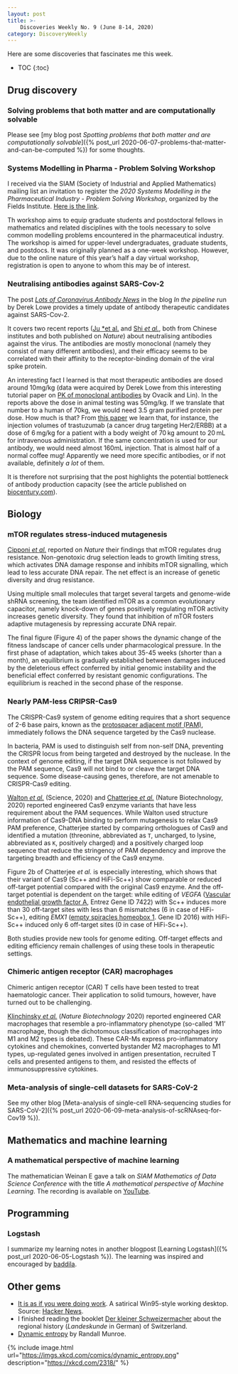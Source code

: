 ```yaml
---
layout: post
title: >-
    Discoveries Weekly No. 9 (June 8-14, 2020)
category: DiscoveryWeekly
---
```


Here are some discoveries that fascinates me this week.

* TOC
{:toc}

## Drug discovery

### Solving problems that both matter and are computationally solvable

Please see [my blog post *Spotting problems that both matter and are
computationally solvable*]({% post_url
2020-06-07-problems-that-matter-and-can-be-computed %}) for some thoughts.

### Systems Modelling in Pharma - Problem Solving Workshop

I received via the SIAM (Society of Industrial and Applied Mathematics) mailing
list an invitation to register the *2020 Systems Modelling in the Pharmaceutical
Industry - Problem Solving Workshop*, organized by the Fields Institute. [Here
is the link](http://www.fields.utoronto.ca/activities/20-21/systems-modelling).

Th workshop aims to equip graduate students and postdoctoral fellows in
mathematics and related disciplines with the tools necessary to solve common
modelling problems encountered in the pharmaceutical industry. The workshop is
aimed for upper-level undergraduates, graduate students, and postdocs. It was
originally planned as a one-week workshop. However, due to the online nature of
this year’s half a day virtual workshop, registration is open to anyone to whom
this may be of interest.

### Neutralising antibodies against SARS-Cov-2

The post [*Lots of Coronavirus Antibody
News*](https://blogs.sciencemag.org/pipeline/archives/2020/06/09/lots-of-coronavirus-antibody-news)
in the blog *In the pipeline* run by Derek Lowe provides a timely update of
antibody therapeutic candidates against SARS-Cov-2.

It covers two recent reports ([Ju *et
al.](https://www.nature.com/articles/s41586-020-2380-z) and [Shi *et
al.*](https://www.nature.com/articles/s41586-020-2381-y), both from Chinese
institutes and both published on *Nature*) about neutralising antibodies against
the virus. The antibodies are mostly monoclonal (namely they consist of many
different antibodies), and their efficacy seems to be correlated with their
affinity to the receptor-binding domain of the viral spike protein.

An interesting fact I learned is that most therapeutic antibodies are dosed
around 10mg/kg (data were acquired by Derek Lowe from this interesting tutorial
paper on [PK of monoclonal
antibodies](https://ascpt.onlinelibrary.wiley.com/doi/pdf/10.1111/cts.12567) by
Ovacik and Lin). In the reports above the dose in animal testing was 50mg/kg. If
we translate that number to a human of 70kg, we would need 3.5 gram purified
protein per dose. How much is that?  From [this
paper](https://www.ncbi.nlm.nih.gov/pmc/articles/PMC4078128/) we learn that, for
instance, the injection volumes of trastuzumab (a cancer drug targeting
Her2/ERBB) at a dose of 6 mg/kg for a patient with a body weight of 70 kg amount
to 20 mL for intravenous administration. If the same concentration is used for
our antibody, we would need almost 160mL injection. That is almost half of a
normal coffee mug! Apparently we need more specific antibodies, or if not
available, definitely *a lot* of them.

It is therefore not surprising that the post highlights the potential bottleneck
of antibody production capacity (see the article published on
[biocentury.com](https://www.biocentury.com/article/305402)).

## Biology

### mTOR regulates stress-induced mutagenesis

[Cipponi *et al.*](https://science.sciencemag.org/content/368/6495/1127)
reported on *Nature* their findings that mTOR regulates drug resistance.
Non-genotoxic drug selection leads to growth limiting stress, which activates
DNA damage response and inhibits mTOR signalling, which lead to less accurate
DNA repair. The net effect is an increase of genetic diversity and drug
resistance.

Using multiple small molecules that target several targets and genome-wide shRNA
screening, the team identified mTOR as a common evolutionary capacitor, namely
knock-down of genes positively regulating mTOR activity increases genetic
diversity. They found that inhibition of mTOR fosters adaptive mutagenesis by
repressing accurate DNA repair.

The final figure (Figure 4) of the paper shows the dynamic change of the fitness
landscape of cancer cells under pharmacological pressure. In the first phase of
adaptation, which takes about 35-45 weeks (shorter than a month), an equilibrium
is gradually established between damages induced by the deleterious effect
conferred by initial genomic instability and the beneficial effect conferred by
resistant genomic configurations. The equilibrium is reached in the second phase
of the response.

### Nearly PAM-less CRIPSR-Cas9

The CRISPR-Cas9 system of genome editing requires that a short sequence of 2-6
base pairs, known as the [protospacer adjacent motif
(PAM)](https://en.wikipedia.org/wiki/Protospacer_adjacent_motif), immediately
follows the DNA sequence targeted by the Cas9 nuclease.

In bacteria, PAM is used to distinguish self from non-self DNA, preventing the
CRISPR locus from being targeted and destroyed by the nuclease. In the context
of genome editing, if the target DNA sequence is not followed by the PAM
sequence, Cas9 will not bind to or cleave the target DNA sequence. Some
disease-causing genes, therefore, are not amenable to CRISPR-Cas9 editing.

[Walton *et al.*](https://science.sciencemag.org/content/368/6488/290) (Science,
2020) and [Chatterjee *et
al.*](https://www.nature.com/articles/s41587-020-0517-0) (Nature Biotechnology,
2020) reported engineered Cas9 enzyme variants that have less requirement about
the PAM sequences. While Walton used structure information of Cas9-DNA binding
to perform mutagenesis to relax Cas9 PAM preference, Chatterjee started by
comparing orthologues of Cas9 and identified a mutation (threonine, abbreviated
as `T`, uncharged, to lysine, abbreviated as `K`, positively charged) and a
positively charged loop sequence that reduce the stringency of PAM dependency
and improve the targeting breadth and efficiency of the Cas9 enzyme.

Figure 2b of Chatterjee *et al.* is especially interesting, which shows that
their variant of Cas9 (Sc++ and HiFi-Sc++) show comparable or reduced off-target
potential compared with the original Cas9 enzyme. And the off-target potential
is dependent on the target: while editing of *VEGFA* ([Vascular endothelial
growth factor A](https://www.ncbi.nlm.nih.gov/gene/7422), Entrez Gene ID 7422) with
Sc++ induces more than 30 off-target sites with less than 6 mismatches (6 in
case of HiFi-Sc++), editing *EMX1* ([empty spiracles homeobox
1](https://www.ncbi.nlm.nih.gov/gene/2016). Gene ID 2016) with HiFi-Sc++ induced
only 6 off-target sites (0 in case of HiFi-Sc++).

Both studies provide new tools for genome editing. Off-target effects and
editing efficiency remain challenges of using these tools in therapeutic
settings.

### Chimeric antigen receptor (CAR) macrophages

Chimeric antigen receptor (CAR) T cells have been tested to treat haematologic
cancer. Their application to solid tumours, however,  have turned out to be
challenging.

[Klinchinsky *et al.*](https://www.nature.com/articles/s41587-020-0462-y)
(*Nature Biotechnology* 2020) reported engineered CAR macrophages that resemble
a pro-inflammatory phenotype (so-called &lsquo;M1&rsquo; macrophage, though the
dichotomous classification of macrophages into M1 and M2 types is debated).
These CAR-Ms express pro-inflammatory cytokines and chemokines, converted
bystander M2 macrophages to M1 types, up-regulated genes involved in antigen
presentation, recruited T cells and presented antigens to them, and resisted the
effects of immunosuppressive cytokines.

### Meta-analysis of single-cell datasets for SARS-CoV-2

See my other blog [Meta-analysis of single-cell RNA-sequencing studies for
SARS-CoV-2]({% post_url 2020-06-09-meta-analysis-of-scRNAseq-for-Cov19 %}).

## Mathematics and machine learning

### A mathematical perspective of machine learning

The mathematician Weinan E gave a talk on *SIAM Mathematics of Data Science
Conference* with the title *A mathematical perspective of Machine Learning*.
The recording is available on
[YouTube](https://www.youtube.com/watch?v=4PKudVGz4GM&list=PLcntFj46o5pFBKIGgKJ55q10D5pYc8JOu&index=8).

## Programming

### Logstash

I summarize my learning notes in another blogpost [Learning Logstash]({%
post_url 2020-06-05-Logstash %}). The learning was inspired and encouraged by
[baddila](https://github.com/badilla).

## Other gems

* [It is as if you were doing
    work](https://pippinbarr.github.io/itisasifyouweredoingwork/). A satirical
    Win95-style working desktop. Source: [Hacker
    News](https://news.ycombinator.com/item?id=23430671).
* I finished reading the booklet [Der kleiner
    Schweizermacher](https://www.goodreads.com/book/show/37917218-der-kleine-schweizermacher)
    about the regional history (*Landeskunde* in German) of Switzerland.
* [Dynamic entropy](https://xkcd.com/2318/) by Randall Munroe.

{% include image.html
url="https://imgs.xkcd.com/comics/dynamic_entropy.png"
description="https://xkcd.com/2318/"
%}
